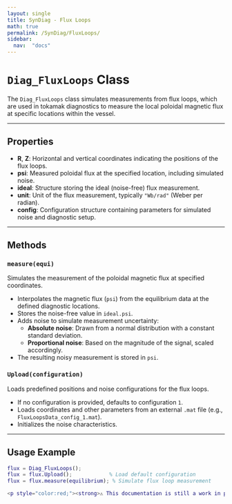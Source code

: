 ```yaml
---
layout: single
title: SynDiag - Flux Loops
math: true
permalink: /SynDiag/FluxLoops/
sidebar: 
  nav:  "docs"
---
```


<script type="text/javascript" async
  src="https://cdn.jsdelivr.net/npm/mathjax@3/es5/tex-mml-chtml.js">
</script>


# `Diag_FluxLoops` Class

The `Diag_FluxLoops` class simulates measurements from flux loops, which are used in tokamak diagnostics to measure the local poloidal magnetic flux at specific locations within the vessel.

---

## Properties

- **R**, **Z**: Horizontal and vertical coordinates indicating the positions of the flux loops.
- **psi**: Measured poloidal flux at the specified location, including simulated noise.
- **ideal**: Structure storing the ideal (noise-free) flux measurement.
- **unit**: Unit of the flux measurement, typically `"Wb/rad"` (Weber per radian).
- **config**: Configuration structure containing parameters for simulated noise and diagnostic setup.

---

## Methods

### `measure(equi)`
Simulates the measurement of the poloidal magnetic flux at specified coordinates.

- Interpolates the magnetic flux (`psi`) from the equilibrium data at the defined diagnostic locations.
- Stores the noise-free value in `ideal.psi`.
- Adds noise to simulate measurement uncertainty:
  - **Absolute noise**: Drawn from a normal distribution with a constant standard deviation.
  - **Proportional noise**: Based on the magnitude of the signal, scaled accordingly.
- The resulting noisy measurement is stored in `psi`.

### `Upload(configuration)`
Loads predefined positions and noise configurations for the flux loops.

- If no configuration is provided, defaults to configuration `1`.
- Loads coordinates and other parameters from an external `.mat` file (e.g., `FluxLoopsData_config_1.mat`).
- Initializes the noise characteristics.

---

## Usage Example

```matlab
flux = Diag_FluxLoops();
flux = flux.Upload();            % Load default configuration
flux = flux.measure(equilibrium); % Simulate flux loop measurement

<p style="color:red;"><strong>⚠️ This documentation is still a work in progress. There may be errors or inaccuracies. Please feel free to contact us if you notice any issues.</strong></p>